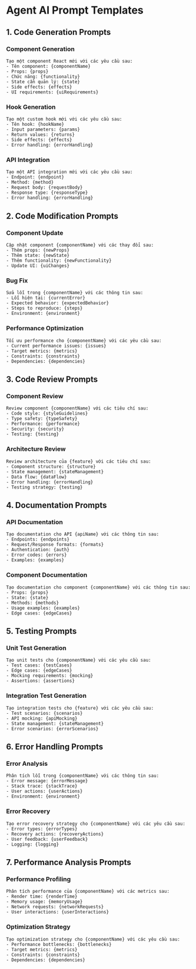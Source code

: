 # Agent AI Prompt Templates

## 1. Code Generation Prompts

### Component Generation

```
Tạo một component React mới với các yêu cầu sau:
- Tên component: {componentName}
- Props: {props}
- Chức năng: {functionality}
- State cần quản lý: {state}
- Side effects: {effects}
- UI requirements: {uiRequirements}
```

### Hook Generation

```
Tạo một custom hook mới với các yêu cầu sau:
- Tên hook: {hookName}
- Input parameters: {params}
- Return values: {returns}
- Side effects: {effects}
- Error handling: {errorHandling}
```

### API Integration

```
Tạo một API integration mới với các yêu cầu sau:
- Endpoint: {endpoint}
- Method: {method}
- Request body: {requestBody}
- Response type: {responseType}
- Error handling: {errorHandling}
```

## 2. Code Modification Prompts

### Component Update

```
Cập nhật component {componentName} với các thay đổi sau:
- Thêm props: {newProps}
- Thêm state: {newState}
- Thêm functionality: {newFunctionality}
- Update UI: {uiChanges}
```

### Bug Fix

```
Sửa lỗi trong {componentName} với các thông tin sau:
- Lỗi hiện tại: {currentError}
- Expected behavior: {expectedBehavior}
- Steps to reproduce: {steps}
- Environment: {environment}
```

### Performance Optimization

```
Tối ưu performance cho {componentName} với các yêu cầu sau:
- Current performance issues: {issues}
- Target metrics: {metrics}
- Constraints: {constraints}
- Dependencies: {dependencies}
```

## 3. Code Review Prompts

### Component Review

```
Review component {componentName} với các tiêu chí sau:
- Code style: {styleGuidelines}
- Type safety: {typeSafety}
- Performance: {performance}
- Security: {security}
- Testing: {testing}
```

### Architecture Review

```
Review architecture của {feature} với các tiêu chí sau:
- Component structure: {structure}
- State management: {stateManagement}
- Data flow: {dataFlow}
- Error handling: {errorHandling}
- Testing strategy: {testing}
```

## 4. Documentation Prompts

### API Documentation

```
Tạo documentation cho API {apiName} với các thông tin sau:
- Endpoints: {endpoints}
- Request/Response formats: {formats}
- Authentication: {auth}
- Error codes: {errors}
- Examples: {examples}
```

### Component Documentation

```
Tạo documentation cho component {componentName} với các thông tin sau:
- Props: {props}
- State: {state}
- Methods: {methods}
- Usage examples: {examples}
- Edge cases: {edgeCases}
```

## 5. Testing Prompts

### Unit Test Generation

```
Tạo unit tests cho {componentName} với các yêu cầu sau:
- Test cases: {testCases}
- Edge cases: {edgeCases}
- Mocking requirements: {mocking}
- Assertions: {assertions}
```

### Integration Test Generation

```
Tạo integration tests cho {feature} với các yêu cầu sau:
- Test scenarios: {scenarios}
- API mocking: {apiMocking}
- State management: {stateManagement}
- Error scenarios: {errorScenarios}
```

## 6. Error Handling Prompts

### Error Analysis

```
Phân tích lỗi trong {componentName} với các thông tin sau:
- Error message: {errorMessage}
- Stack trace: {stackTrace}
- User actions: {userActions}
- Environment: {environment}
```

### Error Recovery

```
Tạo error recovery strategy cho {componentName} với các yêu cầu sau:
- Error types: {errorTypes}
- Recovery actions: {recoveryActions}
- User feedback: {userFeedback}
- Logging: {logging}
```

## 7. Performance Analysis Prompts

### Performance Profiling

```
Phân tích performance của {componentName} với các metrics sau:
- Render time: {renderTime}
- Memory usage: {memoryUsage}
- Network requests: {networkRequests}
- User interactions: {userInteractions}
```

### Optimization Strategy

```
Tạo optimization strategy cho {componentName} với các yêu cầu sau:
- Performance bottlenecks: {bottlenecks}
- Target metrics: {metrics}
- Constraints: {constraints}
- Dependencies: {dependencies}
```
